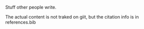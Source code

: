 Stuff other people write.

The actual content is not traked on giit, but the citation info is in references.bib
